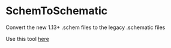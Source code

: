 # SchemToSchematic

Convert the new 1.13+ .schem files to the legacy .schematic files

Use this tool [here](https://plexit.dk/kreativ/convert)
